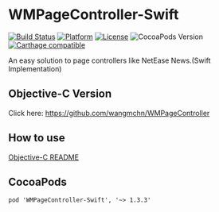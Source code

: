 # WMPageController-Swift
[![Build Status](https://travis-ci.org/wangmchn/WMPageController-Swift.svg?branch=master)](https://travis-ci.org/wangmchn/WMPageController-Swift)
[![Platform](http://img.shields.io/badge/platform-iOS-blue.svg?style=flat
)](https://developer.apple.com/iphone/index.action)
[![License](http://img.shields.io/badge/license-MIT-lightgrey.svg?style=flat
)](http://mit-license.org)
![CocoaPods Version](https://img.shields.io/badge/pod-v0.36.4-brightgreen.svg)
[![Carthage compatible](https://img.shields.io/badge/Carthage-compatible-4BC51D.svg?style=flat)](https://github.com/Carthage/Carthage)

An easy solution to page controllers like NetEase News.(Swift Implementation)<br>
## Objective-C Version
Click here: https://github.com/wangmchn/WMPageController
## How to use
[Objective-C README](https://github.com/wangmchn/WMPageController/blob/master/README.md)
## CocoaPods
```
pod 'WMPageController-Swift', '~> 1.3.3'
```
